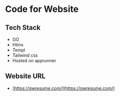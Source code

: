 # Code for Website

## Tech Stack

- GO
- Htmx
- Templ
- Tailwind css
- Hosted on apprunner

## Website URL

- [https://gwresume.com/](https://gwresume.com/)

